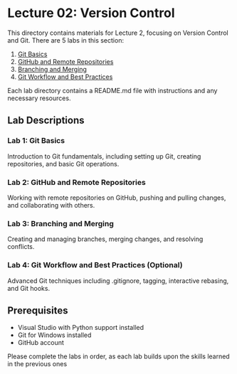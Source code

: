 # Lecture 02: Version Control

This directory contains materials for Lecture 2, focusing on Version Control and Git. There are 5 labs in this section:

1. [Git Basics](./Lab1-GitBasics)
2. [GitHub and Remote Repositories](./Lab2-GitHubRemotes)
3. [Branching and Merging](./Lab3-BranchingMerging)
4. [Git Workflow and Best Practices](./Lab4-GitWorkflowBestPractices)

Each lab directory contains a README.md file with instructions and any necessary resources.

## Lab Descriptions

### Lab 1: Git Basics
Introduction to Git fundamentals, including setting up Git, creating repositories, and basic Git operations.

### Lab 2: GitHub and Remote Repositories
Working with remote repositories on GitHub, pushing and pulling changes, and collaborating with others.

### Lab 3: Branching and Merging
Creating and managing branches, merging changes, and resolving conflicts.

### Lab 4: Git Workflow and Best Practices (Optional)
Advanced Git techniques including .gitignore, tagging, interactive rebasing, and Git hooks.

## Prerequisites

- Visual Studio with Python support installed
- Git for Windows installed
- GitHub account

Please complete the labs in order, as each lab builds upon the skills learned in the previous ones
